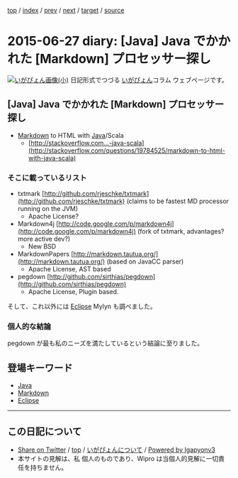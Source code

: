 [top](../index.html) 
 / [index](index.html) 
 / [prev](ig150626.html) 
 / [next](ig150628.html) 
 / [target](http://www.igapyon.jp/igapyon/diary/2015/ig150627.html) 
 / [source](https://github.com/igapyon/diary/blob/master/2015/ig150627.src.md) 

2015-06-27 diary: [Java] Java でかかれた [Markdown] プロセッサー探し
=====================================================================================================
[![いがぴょん画像(小)](http://www.igapyon.jp/igapyon/diary/images/iga200306s.jpg "いがぴょん")](http://www.igapyon.jp/igapyon/diary/memo/memoigapyon.html) 日記形式でつづる [いがぴょん](http://www.igapyon.jp/igapyon/diary/memo/memoigapyon.html)コラム ウェブページです。

## [Java] Java でかかれた [Markdown] プロセッサー探し

* [Markdown](../keyword/markdown.html) to HTML with [Java](../keyword/java.html)/Scala
  * [http://stackoverflow.com...-java-scala](http://stackoverflow.com/questions/19784525/markdown-to-html-with-java-scala)

### そこに載っているリスト

* txtmark [http://github.com/rjeschke/txtmark](http://github.com/rjeschke/txtmark) (claims to be fastest MD processor running on the JVM)
  * Apache License?
* Markdown4j [http://code.google.com/p/markdown4j](http://code.google.com/p/markdown4j) (fork of txtmark, advantages? more active dev?)
  * New BSD
* MarkdownPapers [http://markdown.tautua.org/](http://markdown.tautua.org/) (based on JavaCC parser)
  * Apache License, AST based
* pegdown [http://github.com/sirthias/pegdown](http://github.com/sirthias/pegdown)
  * Apache License, Plugin based.

そして、これ以外には [Eclipse](../keyword/eclipse.html) Mylyn も調べました。

### 個人的な結論

pegdown が最も私のニーズを満たしているという結論に至りました。

## 登場キーワード

* [Java](../keyword/java.html)
* [Markdown](../keyword/markdown.html)
* [Eclipse](../keyword/eclipse.html)

----------------------------------------------------------------------------------------------------

## この日記について

* [Share on Twitter](https://twitter.com/intent/tweet?hashtags=igapyon%2Cdiary%2C%E3%81%84%E3%81%8C%E3%81%B4%E3%82%87%E3%82%93%2CJava%2CMarkdown%2CEclipse&text=%5BJava%5D+Java+%E3%81%A7%E3%81%8B%E3%81%8B%E3%82%8C%E3%81%9F+%5BMarkdown%5D+%E3%83%97%E3%83%AD%E3%82%BB%E3%83%83%E3%82%B5%E3%83%BC%E6%8E%A2%E3%81%97&url=http%3A%2F%2Fwww.igapyon.jp%2Figapyon%2Fdiary%2F2015%2Fig150627.html) / [top](../index.html) / [いがぴょんについて](http://www.igapyon.jp/igapyon/diary/memo/memoigapyon.html) / [Powered by Igapyonv3](https://github.com/igapyon/igapyonv3)
* 本サイトの見解は、私 個人のものであり、Wipro は当個人的見解に一切責任を持ちません。 
